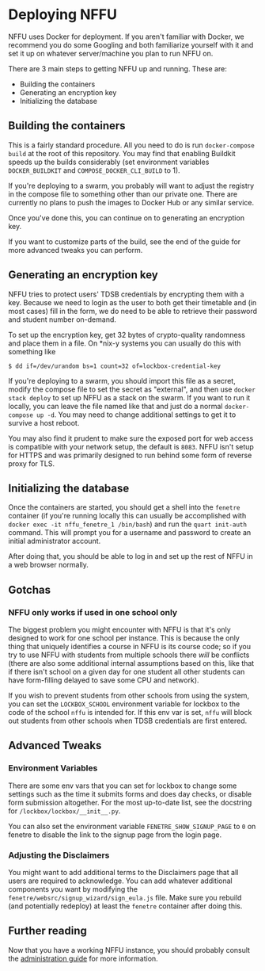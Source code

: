 # Deploying NFFU

NFFU uses Docker for deployment. If you aren't familiar with Docker, we recommend you do some Googling and both familiarize yourself with it and set it up on whatever server/machine you plan to run NFFU on.

There are 3 main steps to getting NFFU up and running. These are:

- Building the containers
- Generating an encryption key
- Initializing the database

## Building the containers

This is a fairly standard procedure. All you need to do is run `docker-compose build` at the root of this repository. You may find that enabling Buildkit speeds up the builds considerably (set environment variables
`DOCKER_BUILDKIT` and `COMPOSE_DOCKER_CLI_BUILD` to 1).

If you're deploying to a swarm, you probably will want to adjust the registry in the compose file to something other than our private one. There are currently no plans to push the images to Docker Hub or any similar service.

Once you've done this, you can continue on to generating an encryption key.

If you want to customize parts of the build, see the end of the guide for more advanced tweaks you can perform.

## Generating an encryption key

NFFU tries to protect users' TDSB credentials by encrypting them with a key. Because we need to login as the user to both get their timetable and (in most cases) fill in the form, we do need to be able to retrieve
their password and student number on-demand. 

To set up the encryption key, get 32 bytes of crypto-quality randomness and place them in a file. On \*nix-y systems you can usually do this with something like

```
$ dd if=/dev/urandom bs=1 count=32 of=lockbox-credential-key
```

If you're deploying to a swarm, you should import this file as a secret, modify the compose file to set the secret as "external", and then use `docker stack deploy` to set up NFFU as a stack on the swarm. If you want to run it locally, 
you can leave the file named like that and just do a normal `docker-compose up -d`. You may need to change additional settings to get it to survive a host reboot.

You may also find it prudent to make sure the exposed port for web access is compatible with your network setup, the default is `8083`. NFFU isn't setup for HTTPS and was primarily designed to run behind some form of reverse proxy 
for TLS.

## Initializing the database

Once the containers are started, you should get a shell into the `fenetre` container (if you're running locally this can usually be accomplished with `docker exec -it nffu_fenetre_1 /bin/bash`) and run the `quart init-auth` command.
This will prompt you for a username and password to create an initial administrator account.

After doing that, you should be able to log in and set up the rest of NFFU in a web browser normally.

## Gotchas

### NFFU only works if used in one school only

The biggest problem you might encounter with NFFU is that it's only designed to work for one school per instance. This is because the only thing that uniquely
identifies a course in NFFU is its course code; so if you try to use NFFU with students from multiple schools there _will_ be conflicts (there are also some
additional internal assumptions based on this, like that if there isn't school on a given day for one student all other students can have form-filling delayed
to save some CPU and network).

If you wish to prevent students from other schools from using the system, you can set the `LOCKBOX_SCHOOL` environment variable for lockbox to the code of
the school `nffu` is intended for. If this env var is set, `nffu` will block out students from other schools when TDSB credentials are first entered.

## Advanced Tweaks

### Environment Variables

There are some env vars that you can set for lockbox to change some settings such as the time it submits forms and does day checks, or disable form submission
altogether. For the most up-to-date list, see the docstring for `/lockbox/lockbox/__init__.py`.

You can also set the environment variable `FENETRE_SHOW_SIGNUP_PAGE` to `0` on fenetre to disable the link to the signup
page from the login page.

### Adjusting the Disclaimers

You might want to add additional terms to the Disclaimers page that all users are required to acknowledge. You can add whatever additional components you want by modifying the `fenetre/websrc/signup_wizard/sign_eula.js` file. Make sure
you rebuild (and potentially redeploy) at least the `fenetre` container after doing this.

## Further reading

Now that you have a working NFFU instance, you should probably consult the [administration guide](./administration.md) for more information.
